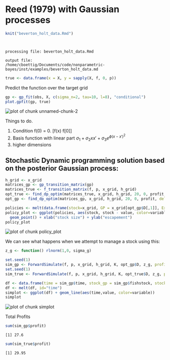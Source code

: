 Reed (1979) with Gaussian processes 
========================================================







```r
knit("beverton_holt_data.Rmd")
```

```


processing file: beverton_holt_data.Rmd
```

```
output file:
/home/cboettig/Documents/code/nonparametric-bayes/inst/examples/beverton_holt_data.md
```

```r
true <- data.frame(x = X, y = sapply(X, f, 0, p))
```


Predict the function over the target grid


```r
gp <- gp_fit(obs, X, c(sigma_n=2, tau=10, l=8), "conditional")
plot.gpfit(gp, true)
```

![plot of chunk unnamed-chunk-2](http://carlboettiger.info/assets/figures/2012-11-28-ca583db171-unnamed-chunk-2.png) 


Things to do.  
1. Condition f(0) = 0.  [f(x) f[0]]
2. Basis function with linear part $\sigma_1 + \sigma_2 x x' + \sigma_3 e^{\phi (x-x')^2}$
3. higher dimensions


## Stochastic Dynamic programming solution based on the posterior Gaussian process:


```r
h_grid <- x_grid
matrices_gp <- gp_transition_matrix(gp)
matrices_true <- f_transition_matrix(f, p, x_grid, h_grid)
opt_true <- find_dp_optim(matrices_true, x_grid, h_grid, 20, 0, profit, delta=.01)
opt_gp <- find_dp_optim(matrices_gp, x_grid, h_grid, 20, 0, profit, delta=.01)
```



```r
policies <- melt(data.frame(stock=x_grid, GP = x_grid[opt_gp$D[,1]], Exact = x_grid[opt_true$D[,1]]), id="stock")
policy_plot <- ggplot(policies, aes(stock, stock - value, color=variable)) +
  geom_point() + xlab("stock size") + ylab("escapement") 
policy_plot
```

![plot of chunk policy_plot](http://carlboettiger.info/assets/figures/2012-11-28-ca583db171-policy_plot.png) 


We can see what happens when we attempt to manage a stock using this:


```r
z_g <- function() rlnorm(1,0, sigma_g)
```



```r
set.seed(1)
sim_gp <- ForwardSimulate(f, p, x_grid, h_grid, K, opt_gp$D, z_g, profit=profit)
set.seed(1)
sim_true <- ForwardSimulate(f, p, x_grid, h_grid, K, opt_true$D, z_g, profit=profit)
```



```r
df <- data.frame(time = sim_gp$time, stock_gp = sim_gp$fishstock, stock_true = sim_true$fishstock, harvest_gp = sim_gp$harvest, havest_true = sim_true$harvest)
df <- melt(df, id="time")
simplot <- ggplot(df) + geom_line(aes(time,value, color=variable))
simplot
```

![plot of chunk simplot](http://carlboettiger.info/assets/figures/2012-11-28-ca583db171-simplot.png) 


Total Profits


```r
sum(sim_gp$profit)
```

```
[1] 27.6
```

```r
sum(sim_true$profit)
```

```
[1] 29.95
```


